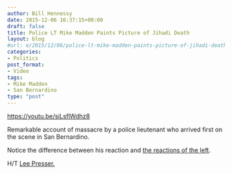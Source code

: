 ```yaml
---
author: Bill Hennessy
date: 2015-12-06 16:37:15+00:00
draft: false
title: Police LT Mike Madden Paints Picture of Jihadi Death
layout: blog
#url: e/2015/12/06/police-lt-mike-madden-paints-picture-of-jihadi-death/
categories:
- Politics
post_format:
- Video
tags:
- Mike Madden
- San Bernardino
type: "post"
---
```


https://youtu.be/siLsflWdhz8

Remarkable account of massacre by a police lieutenant who arrived first on the scene in San Bernardino.

Notice the difference between his reaction and [the reactions of the left](https://hennessysview.com/2015/12/05/up-from-political-correctness/).

H/T [Lee Presser.](https://www.youtube.com/channel/UC7qDy-DJWk11CWBUZlkpHGA)
